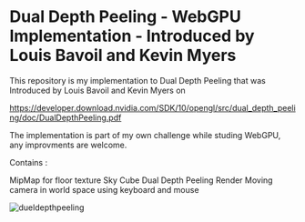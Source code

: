 # Dual Depth Peeling - WebGPU Implementation - Introduced by Louis Bavoil and Kevin Myers

This repository is my implementation to Dual Depth Peeling that was Introduced by Louis Bavoil and Kevin Myers on 

https://developer.download.nvidia.com/SDK/10/opengl/src/dual_depth_peeling/doc/DualDepthPeeling.pdf

The implementation is part of my own challenge while studing WebGPU, any improvments are welcome. 

Contains : 

MipMap for floor texture
Sky Cube 
Dual Depth Peeling Render
Moving camera in world space using keyboard and mouse


![dueldepthpeeling](https://github.com/user-attachments/assets/6a522a25-1db4-40c2-9d20-e2fb447e8498)
